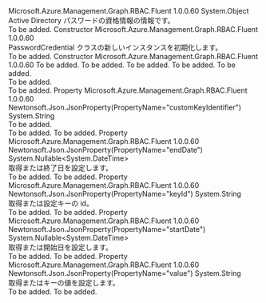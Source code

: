 <Type Name="PasswordCredential" FullName="Microsoft.Azure.Management.Graph.RBAC.Fluent.Models.PasswordCredential">
  <TypeSignature Language="C#" Value="public class PasswordCredential" />
  <TypeSignature Language="ILAsm" Value=".class public auto ansi beforefieldinit PasswordCredential extends System.Object" />
  <TypeSignature Language="DocId" Value="T:Microsoft.Azure.Management.Graph.RBAC.Fluent.Models.PasswordCredential" />
  <TypeSignature Language="VB.NET" Value="Public Class PasswordCredential" />
  <TypeSignature Language="F#" Value="type PasswordCredential = class" />
  <AssemblyInfo>
    <AssemblyName>Microsoft.Azure.Management.Graph.RBAC.Fluent</AssemblyName>
    <AssemblyVersion>1.0.0.60</AssemblyVersion>
  </AssemblyInfo>
  <Base>
    <BaseTypeName>System.Object</BaseTypeName>
  </Base>
  <Interfaces />
  <Docs>
    <summary>
            Active Directory パスワードの資格情報の情報です。
            </summary>
    <remarks>To be added.</remarks>
  </Docs>
  <Members>
    <Member MemberName=".ctor">
      <MemberSignature Language="C#" Value="public PasswordCredential ();" />
      <MemberSignature Language="ILAsm" Value=".method public hidebysig specialname rtspecialname instance void .ctor() cil managed" />
      <MemberSignature Language="DocId" Value="M:Microsoft.Azure.Management.Graph.RBAC.Fluent.Models.PasswordCredential.#ctor" />
      <MemberSignature Language="VB.NET" Value="Public Sub New ()" />
      <MemberType>Constructor</MemberType>
      <AssemblyInfo>
        <AssemblyName>Microsoft.Azure.Management.Graph.RBAC.Fluent</AssemblyName>
        <AssemblyVersion>1.0.0.60</AssemblyVersion>
      </AssemblyInfo>
      <Parameters />
      <Docs>
        <summary>
            PasswordCredential クラスの新しいインスタンスを初期化します。
            </summary>
        <remarks>To be added.</remarks>
      </Docs>
    </Member>
    <Member MemberName=".ctor">
      <MemberSignature Language="C#" Value="public PasswordCredential (string customKeyIdentifier = null, Nullable&lt;DateTime&gt; startDate = null, Nullable&lt;DateTime&gt; endDate = null, string keyId = null, string value = null);" />
      <MemberSignature Language="ILAsm" Value=".method public hidebysig specialname rtspecialname instance void .ctor(string customKeyIdentifier, valuetype System.Nullable`1&lt;valuetype System.DateTime&gt; startDate, valuetype System.Nullable`1&lt;valuetype System.DateTime&gt; endDate, string keyId, string value) cil managed" />
      <MemberSignature Language="DocId" Value="M:Microsoft.Azure.Management.Graph.RBAC.Fluent.Models.PasswordCredential.#ctor(System.String,System.Nullable{System.DateTime},System.Nullable{System.DateTime},System.String,System.String)" />
      <MemberSignature Language="VB.NET" Value="Public Sub New (Optional customKeyIdentifier As String = null, Optional startDate As Nullable(Of DateTime) = null, Optional endDate As Nullable(Of DateTime) = null, Optional keyId As String = null, Optional value As String = null)" />
      <MemberSignature Language="F#" Value="new Microsoft.Azure.Management.Graph.RBAC.Fluent.Models.PasswordCredential : string * Nullable&lt;DateTime&gt; * Nullable&lt;DateTime&gt; * string * string -&gt; Microsoft.Azure.Management.Graph.RBAC.Fluent.Models.PasswordCredential" Usage="new Microsoft.Azure.Management.Graph.RBAC.Fluent.Models.PasswordCredential (customKeyIdentifier, startDate, endDate, keyId, value)" />
      <MemberType>Constructor</MemberType>
      <AssemblyInfo>
        <AssemblyName>Microsoft.Azure.Management.Graph.RBAC.Fluent</AssemblyName>
        <AssemblyVersion>1.0.0.60</AssemblyVersion>
      </AssemblyInfo>
      <Parameters>
        <Parameter Name="customKeyIdentifier" Type="System.String" />
        <Parameter Name="startDate" Type="System.Nullable&lt;System.DateTime&gt;" />
        <Parameter Name="endDate" Type="System.Nullable&lt;System.DateTime&gt;" />
        <Parameter Name="keyId" Type="System.String" />
        <Parameter Name="value" Type="System.String" />
      </Parameters>
      <Docs>
        <param name="customKeyIdentifier">To be added.</param>
        <param name="startDate">To be added.</param>
        <param name="endDate">To be added.</param>
        <param name="keyId">To be added.</param>
        <param name="value">To be added.</param>
        <summary>To be added.</summary>
        <remarks>To be added.</remarks>
      </Docs>
    </Member>
    <Member MemberName="CustomKeyIdentifier">
      <MemberSignature Language="C#" Value="public string CustomKeyIdentifier { get; set; }" />
      <MemberSignature Language="ILAsm" Value=".property instance string CustomKeyIdentifier" />
      <MemberSignature Language="DocId" Value="P:Microsoft.Azure.Management.Graph.RBAC.Fluent.Models.PasswordCredential.CustomKeyIdentifier" />
      <MemberSignature Language="VB.NET" Value="Public Property CustomKeyIdentifier As String" />
      <MemberSignature Language="F#" Value="member this.CustomKeyIdentifier : string with get, set" Usage="Microsoft.Azure.Management.Graph.RBAC.Fluent.Models.PasswordCredential.CustomKeyIdentifier" />
      <MemberType>Property</MemberType>
      <AssemblyInfo>
        <AssemblyName>Microsoft.Azure.Management.Graph.RBAC.Fluent</AssemblyName>
        <AssemblyVersion>1.0.0.60</AssemblyVersion>
      </AssemblyInfo>
      <Attributes>
        <Attribute>
          <AttributeName>Newtonsoft.Json.JsonProperty(PropertyName="customKeyIdentifier")</AttributeName>
        </Attribute>
      </Attributes>
      <ReturnValue>
        <ReturnType>System.String</ReturnType>
      </ReturnValue>
      <Docs>
        <summary>To be added.</summary>
        <value>To be added.</value>
        <remarks>To be added.</remarks>
      </Docs>
    </Member>
    <Member MemberName="EndDate">
      <MemberSignature Language="C#" Value="public Nullable&lt;DateTime&gt; EndDate { get; set; }" />
      <MemberSignature Language="ILAsm" Value=".property instance valuetype System.Nullable`1&lt;valuetype System.DateTime&gt; EndDate" />
      <MemberSignature Language="DocId" Value="P:Microsoft.Azure.Management.Graph.RBAC.Fluent.Models.PasswordCredential.EndDate" />
      <MemberSignature Language="VB.NET" Value="Public Property EndDate As Nullable(Of DateTime)" />
      <MemberSignature Language="F#" Value="member this.EndDate : Nullable&lt;DateTime&gt; with get, set" Usage="Microsoft.Azure.Management.Graph.RBAC.Fluent.Models.PasswordCredential.EndDate" />
      <MemberType>Property</MemberType>
      <AssemblyInfo>
        <AssemblyName>Microsoft.Azure.Management.Graph.RBAC.Fluent</AssemblyName>
        <AssemblyVersion>1.0.0.60</AssemblyVersion>
      </AssemblyInfo>
      <Attributes>
        <Attribute>
          <AttributeName>Newtonsoft.Json.JsonProperty(PropertyName="endDate")</AttributeName>
        </Attribute>
      </Attributes>
      <ReturnValue>
        <ReturnType>System.Nullable&lt;System.DateTime&gt;</ReturnType>
      </ReturnValue>
      <Docs>
        <summary>
            取得または終了日を設定します。
            </summary>
        <value>To be added.</value>
        <remarks>To be added.</remarks>
      </Docs>
    </Member>
    <Member MemberName="KeyId">
      <MemberSignature Language="C#" Value="public string KeyId { get; set; }" />
      <MemberSignature Language="ILAsm" Value=".property instance string KeyId" />
      <MemberSignature Language="DocId" Value="P:Microsoft.Azure.Management.Graph.RBAC.Fluent.Models.PasswordCredential.KeyId" />
      <MemberSignature Language="VB.NET" Value="Public Property KeyId As String" />
      <MemberSignature Language="F#" Value="member this.KeyId : string with get, set" Usage="Microsoft.Azure.Management.Graph.RBAC.Fluent.Models.PasswordCredential.KeyId" />
      <MemberType>Property</MemberType>
      <AssemblyInfo>
        <AssemblyName>Microsoft.Azure.Management.Graph.RBAC.Fluent</AssemblyName>
        <AssemblyVersion>1.0.0.60</AssemblyVersion>
      </AssemblyInfo>
      <Attributes>
        <Attribute>
          <AttributeName>Newtonsoft.Json.JsonProperty(PropertyName="keyId")</AttributeName>
        </Attribute>
      </Attributes>
      <ReturnValue>
        <ReturnType>System.String</ReturnType>
      </ReturnValue>
      <Docs>
        <summary>
            取得または設定キーの id。
            </summary>
        <value>To be added.</value>
        <remarks>To be added.</remarks>
      </Docs>
    </Member>
    <Member MemberName="StartDate">
      <MemberSignature Language="C#" Value="public Nullable&lt;DateTime&gt; StartDate { get; set; }" />
      <MemberSignature Language="ILAsm" Value=".property instance valuetype System.Nullable`1&lt;valuetype System.DateTime&gt; StartDate" />
      <MemberSignature Language="DocId" Value="P:Microsoft.Azure.Management.Graph.RBAC.Fluent.Models.PasswordCredential.StartDate" />
      <MemberSignature Language="VB.NET" Value="Public Property StartDate As Nullable(Of DateTime)" />
      <MemberSignature Language="F#" Value="member this.StartDate : Nullable&lt;DateTime&gt; with get, set" Usage="Microsoft.Azure.Management.Graph.RBAC.Fluent.Models.PasswordCredential.StartDate" />
      <MemberType>Property</MemberType>
      <AssemblyInfo>
        <AssemblyName>Microsoft.Azure.Management.Graph.RBAC.Fluent</AssemblyName>
        <AssemblyVersion>1.0.0.60</AssemblyVersion>
      </AssemblyInfo>
      <Attributes>
        <Attribute>
          <AttributeName>Newtonsoft.Json.JsonProperty(PropertyName="startDate")</AttributeName>
        </Attribute>
      </Attributes>
      <ReturnValue>
        <ReturnType>System.Nullable&lt;System.DateTime&gt;</ReturnType>
      </ReturnValue>
      <Docs>
        <summary>
            取得または開始日を設定します。
            </summary>
        <value>To be added.</value>
        <remarks>To be added.</remarks>
      </Docs>
    </Member>
    <Member MemberName="Value">
      <MemberSignature Language="C#" Value="public string Value { get; set; }" />
      <MemberSignature Language="ILAsm" Value=".property instance string Value" />
      <MemberSignature Language="DocId" Value="P:Microsoft.Azure.Management.Graph.RBAC.Fluent.Models.PasswordCredential.Value" />
      <MemberSignature Language="VB.NET" Value="Public Property Value As String" />
      <MemberSignature Language="F#" Value="member this.Value : string with get, set" Usage="Microsoft.Azure.Management.Graph.RBAC.Fluent.Models.PasswordCredential.Value" />
      <MemberType>Property</MemberType>
      <AssemblyInfo>
        <AssemblyName>Microsoft.Azure.Management.Graph.RBAC.Fluent</AssemblyName>
        <AssemblyVersion>1.0.0.60</AssemblyVersion>
      </AssemblyInfo>
      <Attributes>
        <Attribute>
          <AttributeName>Newtonsoft.Json.JsonProperty(PropertyName="value")</AttributeName>
        </Attribute>
      </Attributes>
      <ReturnValue>
        <ReturnType>System.String</ReturnType>
      </ReturnValue>
      <Docs>
        <summary>
            取得またはキーの値を設定します。
            </summary>
        <value>To be added.</value>
        <remarks>To be added.</remarks>
      </Docs>
    </Member>
  </Members>
</Type>
